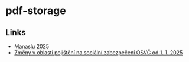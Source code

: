 # pdf-storage

## Links

- [Manaslu 2025](https://pavelklos.github.io/pdf-storage/ManasluItinerář.pdf)  
- [Změny v oblasti pojištění na sociální zabezpečení OSVČ od 1. 1. 2025](https://pavelklos.github.io/pdf-storage/Zmeny_v_oblasti_pojistneho_na_socialni_zabezpeceni_OSVC_od_1._1._2025.pdf)
